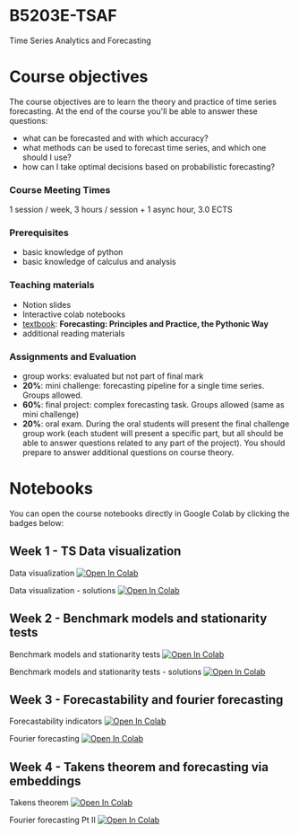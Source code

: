 # B5203E-TSAF
Time Series Analytics and Forecasting 

# Course objectives

The course objectives are to learn the theory and practice of time series forecasting. At the end of the course you'll be able to answer these questions:

- what can be forecasted and with which accuracy?
- what methods can be used to forecast time series, and which one should I use?
- how can I take optimal decisions based on probabilistic forecasting?

### **Course Meeting Times**

1 session / week, 3 hours / session + 1 async hour, 3.0 ECTS

### Prerequisites

- basic knowledge of python
- basic knowledge of calculus and analysis

### Teaching materials

- Notion slides
- Interactive colab notebooks
- [textbook](https://otexts.com/fpppy/): **Forecasting: Principles and Practice, the Pythonic Way**
- additional reading materials

### Assignments and Evaluation

- group works: evaluated but not part of final mark
- **20%**: mini challenge: forecasting pipeline for a single time series. Groups allowed.
- **60%**: final project: complex forecasting task. Groups allowed (same as mini challenge)
- **20%**: oral exam. During the oral students will present the final challenge group work (each student will present a specific part, but all should be able to answer questions related to any part of the project). You should prepare to answer additional questions on course theory.

# Notebooks

You can open the course notebooks directly in Google Colab by clicking the badges below:

## Week 1 - TS Data visualization
Data visualization
[![Open In Colab](https://colab.research.google.com/assets/colab-badge.svg)](https://colab.research.google.com/github/nepslor/B5203E-TSAF/blob/main/W1/L1_data_visualization.ipynb)

Data visualization - solutions
[![Open In Colab](https://colab.research.google.com/assets/colab-badge.svg)](https://colab.research.google.com/github/nepslor/B5203E-TSAF/blob/main/W1/L1_data_visualization_solutions.ipynb)


## Week 2 - Benchmark models and stationarity tests
Benchmark models and stationarity tests
[![Open In Colab](https://colab.research.google.com/assets/colab-badge.svg)](https://colab.research.google.com/github/nepslor/B5203E-TSAF/blob/main/W2/simple_models.ipynb)

Benchmark models and stationarity tests - solutions
[![Open In Colab](https://colab.research.google.com/assets/colab-badge.svg)](https://colab.research.google.com/github/nepslor/B5203E-TSAF/blob/main/W2/simple_models_solutions.ipynb)


## Week 3 - Forecastability and fourier forecasting
Forecastability indicators
[![Open In Colab](https://colab.research.google.com/assets/colab-badge.svg)](https://colab.research.google.com/github/nepslor/B5203E-TSAF/blob/main/W3/forecastability_indicators.ipynb)

Fourier forecasting
[![Open In Colab](https://colab.research.google.com/assets/colab-badge.svg)](https://colab.research.google.com/github/nepslor/B5203E-TSAF/blob/main/W3/fourier_forecasts_and_regression.ipynb)

## Week 4 - Takens theorem and forecasting via embeddings
Takens theorem
[![Open In Colab](https://colab.research.google.com/assets/colab-badge.svg)](https://colab.research.google.com/github/nepslor/B5203E-TSAF/blob/main/W4/Embeddings_and_takens_theorem.ipynb)

Fourier forecasting Pt II
[![Open In Colab](https://colab.research.google.com/assets/colab-badge.svg)](https://colab.research.google.com/github/nepslor/B5203E-TSAF/blob/main/W4/fourier_forecasts_and_regression_pt2.ipynb)


